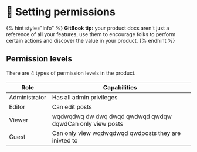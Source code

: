 # 📝 Setting permissions

{% hint style="info" %}
**GitBook tip:** your product docs aren't just a reference of all your features, use them to encourage folks to perform certain actions and discover the value in your product.
{% endhint %}

## Permission levels

There are 4 types of permission levels in the product.

| Role          | Capabilities                                              |
| ------------- | --------------------------------------------------------- |
| Administrator | Has all admin privileges                                  |
| Editor        | Can edit posts                                            |
| Viewer        | wqdwqdwq dw dwq dwqd qwdwqd qwdqw dqwdCan only view posts |
| Guest         | Can only view  wqdwqdwqd qwdposts they are inivted to     |
